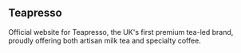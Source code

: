 ## Teapresso


Official website for Teapresso, the UK's first premium tea-led brand, proudly offering both artisan milk tea and specialty coffee.